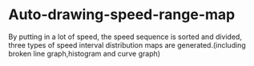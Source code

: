 # Auto-drawing-speed-range-map
By putting in a lot of speed, the speed sequence is sorted and divided, three types of speed interval distribution maps are generated.(including broken line graph,histogram and curve graph)
